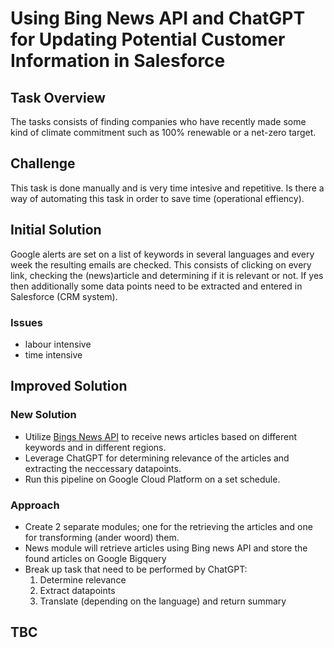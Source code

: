 # Using Bing News API and ChatGPT for Updating Potential Customer Information in Salesforce 
<!-- Automating Marketing Task / Operational efficiency -->

##  Task Overview
The tasks consists of finding companies who have recently made some kind of climate commitment such as  100% renewable or a net-zero target.

## Challenge
This task is done manually and is very time intesive and repetitive. Is there a way of automating this task in order to save time (operational effiency).

## Initial Solution
Google alerts are set on a list of keywords in several languages and every week the resulting emails are checked. This consists of clicking on every link, checking the (news)article and determining if it is relevant or not. If yes then additionally some data points need to be extracted and entered in Salesforce (CRM system). 

### Issues
- labour intensive
- time intensive

## Improved Solution
### New Solution
- Utilize [Bings News API](https://azuremarketplace.microsoft.com/en-us/marketplace/apps/microsoft.bingsearch?tab=overview) to receive news articles based on different keywords and in different regions.
- Leverage ChatGPT for determining relevance of the articles and extracting the neccessary datapoints. 
- Run this pipeline on Google Cloud Platform on a set schedule. 

### Approach

- Create 2 separate modules; one for the retrieving the articles and one for transforming (ander woord) them. 
- News module will retrieve articles using Bing news API and store the found articles on Google Bigquery
- Break up task that need to be performed by ChatGPT: 
    1. Determine relevance 
    2. Extract datapoints
    3. Translate (depending on the language) and return summary

## TBC
